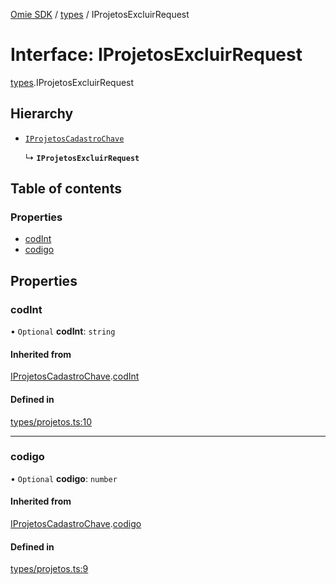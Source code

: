 [Omie SDK](../README.md) / [types](../modules/types.md) / IProjetosExcluirRequest

# Interface: IProjetosExcluirRequest

[types](../modules/types.md).IProjetosExcluirRequest

## Hierarchy

- [`IProjetosCadastroChave`](types.IProjetosCadastroChave.md)

  ↳ **`IProjetosExcluirRequest`**

## Table of contents

### Properties

- [codInt](types.IProjetosExcluirRequest.md#codint)
- [codigo](types.IProjetosExcluirRequest.md#codigo)

## Properties

### codInt

• `Optional` **codInt**: `string`

#### Inherited from

[IProjetosCadastroChave](types.IProjetosCadastroChave.md).[codInt](types.IProjetosCadastroChave.md#codint)

#### Defined in

[types/projetos.ts:10](https://github.com/lucas-bogos/omie-sdk/blob/f0ca102/src/types/projetos.ts#L10)

___

### codigo

• `Optional` **codigo**: `number`

#### Inherited from

[IProjetosCadastroChave](types.IProjetosCadastroChave.md).[codigo](types.IProjetosCadastroChave.md#codigo)

#### Defined in

[types/projetos.ts:9](https://github.com/lucas-bogos/omie-sdk/blob/f0ca102/src/types/projetos.ts#L9)
